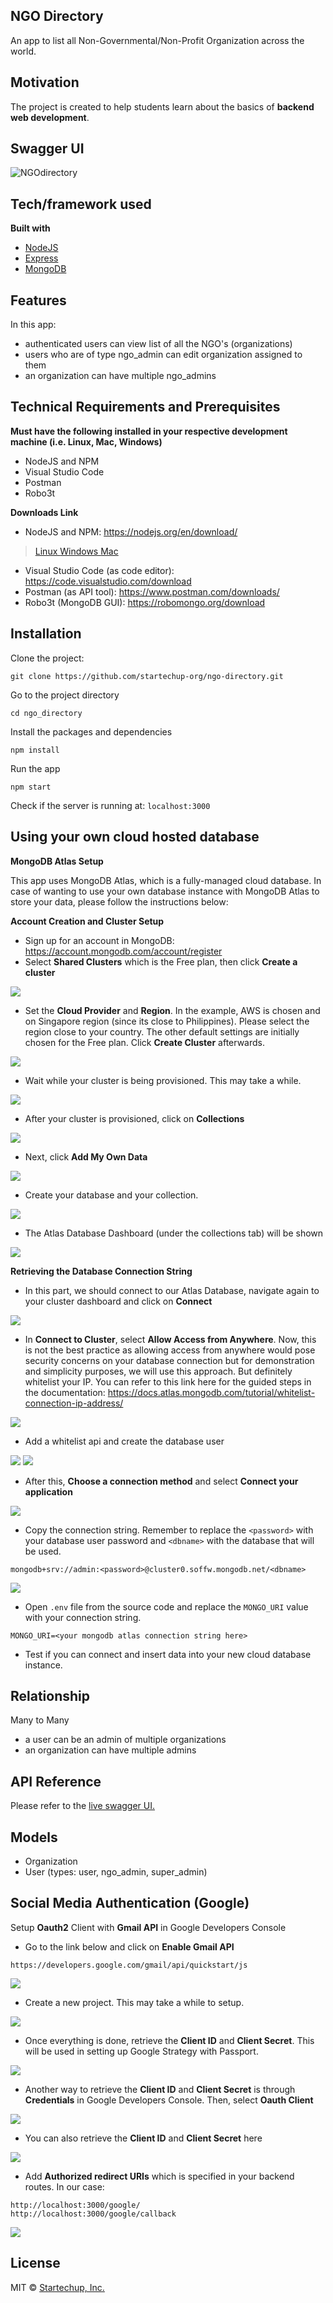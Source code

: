 ## NGO Directory
An app to list all Non-Governmental/Non-Profit Organization across the world.

## Motivation
The project is created to help students learn about the basics of **backend web development**.
 
## Swagger UI
<img src="https://res.cloudinary.com/dymspxfgk/image/upload/v1596014447/swagger_zh3nw9.png" title="NGOdirectory" alt="NGOdirectory"></a>

## Tech/framework used

<b>Built with</b>
- [NodeJS](https://nodejs.org/en/)
- [Express](https://expressjs.com/)
- [MongoDB](https://www.mongodb.com/)

## Features
In this app:
- authenticated users can view list of all the NGO's (organizations)
- users who are of type ngo_admin can edit organization assigned to them
- an organization can have multiple ngo_admins

## Technical Requirements and Prerequisites

**Must have the following installed in your respective development machine (i.e. Linux, Mac, Windows)**

- NodeJS and NPM
- Visual Studio Code
- Postman
- Robo3t

**Downloads Link**

- NodeJS and NPM: https://nodejs.org/en/download/

> <a href="https://www.digitalocean.com/community/tutorials/how-to-install-node-js-on-ubuntu-18-04"> Linux </a>
> <a href="https://www.guru99.com/download-install-node-js.html"> Windows </a>
> <a href="https://www.digitalocean.com/community/tutorials/how-to-install-node-js-and-create-a-local-development-environment-on-macos"> Mac </a>

- Visual Studio Code (as code editor): https://code.visualstudio.com/download
- Postman (as API tool): https://www.postman.com/downloads/
- Robo3t (MongoDB GUI): https://robomongo.org/download


## Installation
Clone the project:
```
git clone https://github.com/startechup-org/ngo-directory.git
```

Go to the project directory
```
cd ngo_directory
```

Install the packages and dependencies
```
npm install
```

Run the app
```
npm start
```

Check if the server is running at: `localhost:3000`

## Using your own cloud hosted database 
**MongoDB Atlas Setup**

This app uses MongoDB Atlas, which is a fully-managed cloud database. In case of wanting to use your own database instance with MongoDB Atlas to store your data, please follow the instructions below:

**Account Creation and Cluster Setup**
- Sign up for an account in MongoDB: https://account.mongodb.com/account/register
- Select **Shared Clusters** which is the Free plan, then click **Create a cluster**
<img src="https://res.cloudinary.com/dymspxfgk/image/upload/v1596030548/atlas-1_vayl5w.png">

- Set the **Cloud Provider** and **Region**. In the example, AWS is chosen and on Singapore region (since its close to Philippines). Please select the region close to your country. The other default settings are initially chosen for the Free plan. Click **Create Cluster** afterwards.
<img src="https://res.cloudinary.com/dymspxfgk/image/upload/v1596030594/atlas-2_real_f9mslk.png">

- Wait while your cluster is being provisioned. This may take a while.
<img src="https://res.cloudinary.com/dymspxfgk/image/upload/v1596030672/atlas-3_ozwdjy.png">

- After your cluster is provisioned, click on **Collections**
<img src="https://res.cloudinary.com/dymspxfgk/image/upload/v1596032007/atlas4_lusvuj.png">

- Next, click **Add My Own Data**
<img src="https://res.cloudinary.com/dymspxfgk/image/upload/v1596032092/atlas5_fbhhsw.png">

- Create your database and your collection.
<img src="https://res.cloudinary.com/dymspxfgk/image/upload/v1596032205/atlas6_xzpuyw.png">

- The Atlas Database Dashboard (under the collections tab) will be shown
<img src="https://res.cloudinary.com/dymspxfgk/image/upload/v1596032259/atlas7_zrfd82.png">

**Retrieving the Database Connection String**
- In this part, we should connect to our Atlas Database, navigate again to your cluster dashboard and click on **Connect**
<img src="https://res.cloudinary.com/dymspxfgk/image/upload/v1596032007/atlas4_lusvuj.png">

- In **Connect to Cluster**, select **Allow Access from Anywhere**. Now, this is not the best practice as allowing access from anywhere would pose security concerns on your database connection but for demonstration and simplicity purposes, we will use this approach. But definitely whitelist your IP. You can refer to this link here for the guided steps in the documentation: https://docs.atlas.mongodb.com/tutorial/whitelist-connection-ip-address/ 
<img src="https://res.cloudinary.com/dymspxfgk/image/upload/v1596032976/atlas8_gfs0vk.png">

- Add a whitelist api and create the database user
<img src="https://res.cloudinary.com/dymspxfgk/image/upload/v1596033131/atlas8-real2_ckxyww.png">
<img src="https://res.cloudinary.com/dymspxfgk/image/upload/v1596033276/atlas-9_ixlnjz.png">

- After this, **Choose a connection method** and select **Connect your application**
<img src="https://res.cloudinary.com/dymspxfgk/image/upload/v1596033318/atlas10_pw2vdo.png">

- Copy the connection string. Remember to replace the `<password>` with your database user password and `<dbname>` with the database that will be used.
```
mongodb+srv://admin:<password>@cluster0.soffw.mongodb.net/<dbname>
```
<img src="https://res.cloudinary.com/dymspxfgk/image/upload/v1596033370/atlas11_zbykgy.png">

- Open `.env` file from the source code and replace the `MONGO_URI` value with your connection string.
```
MONGO_URI=<your mongodb atlas connection string here>
```
- Test if you can connect and insert data into your new cloud database instance.

## Relationship
Many to Many
- a user can be an admin of multiple organizations
- an organization can have multiple admins

## API Reference
Please refer to the <a href="http://34.87.81.98:3000/api-docs/"> live swagger UI. </a>

## Models
- Organization
- User (types: user, ngo_admin, super_admin)

## Social Media Authentication (Google)
Setup **Oauth2** Client with **Gmail API** in Google Developers Console
- Go to the link below and click on **Enable Gmail API**
```
https://developers.google.com/gmail/api/quickstart/js
```
<img src="https://res.cloudinary.com/dymspxfgk/image/upload/v1599096926/gauth1_bvold1.png">

- Create a new project. This may take a while to setup.
<img src="https://res.cloudinary.com/dymspxfgk/image/upload/v1599097153/gauth2_xgbqcn.png">

- Once everything is done, retrieve the **Client ID** and **Client Secret**. This will be used in setting up Google Strategy with Passport.
<img src="https://res.cloudinary.com/dymspxfgk/image/upload/v1599097444/gauth3_qxo29d.png">

- Another way to retrieve the **Client ID** and **Client Secret** is through **Credentials** in Google Developers Console. Then, select **Oauth Client**
<img src="https://res.cloudinary.com/dymspxfgk/image/upload/v1599097928/gauth-11_y9hevv.png">

- You can also retrieve the **Client ID** and **Client Secret** here
<img src="https://res.cloudinary.com/dymspxfgk/image/upload/v1599098121/gauth5_a2upuf.png">

- Add **Authorized redirect URIs** which is specified in your backend routes. In our case: 
```
http://localhost:3000/google/
http://localhost:3000/google/callback
```
<img src="https://res.cloudinary.com/dymspxfgk/image/upload/v1599098177/gauth4_re2shd.png">

## License
MIT © [Startechup, Inc.]()
